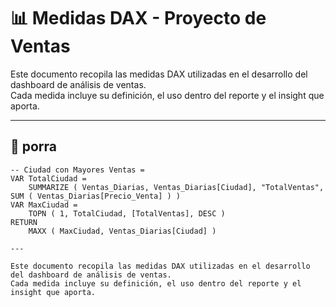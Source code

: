 # 📊 Medidas DAX - Proyecto de Ventas

Este documento recopila las medidas DAX utilizadas en el desarrollo del dashboard de análisis de ventas.  
Cada medida incluye su definición, el uso dentro del reporte y el insight que aporta.

---

## 🧮 porra
```DAX
-- Ciudad con Mayores Ventas = 
VAR TotalCiudad = 
    SUMMARIZE ( Ventas_Diarias, Ventas_Diarias[Ciudad], "TotalVentas", SUM ( Ventas_Diarias[Precio_Venta] ) )
VAR MaxCiudad = 
    TOPN ( 1, TotalCiudad, [TotalVentas], DESC )
RETURN 
    MAXX ( MaxCiudad, Ventas_Diarias[Ciudad] )

---

Este documento recopila las medidas DAX utilizadas en el desarrollo del dashboard de análisis de ventas.  
Cada medida incluye su definición, el uso dentro del reporte y el insight que aporta.

